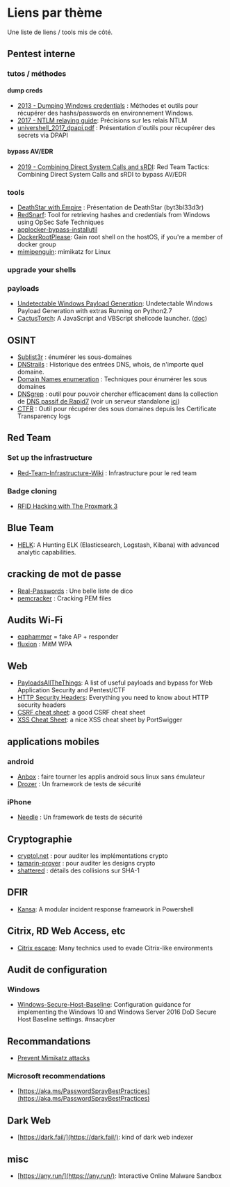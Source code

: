 # Liens par thème

Une liste de liens / tools mis de côté.

## Pentest interne

### tutos / méthodes

#### dump creds

* [2013 - Dumping Windows credentials](https://www.securusglobal.com/community/2013/12/20/dumping-windows-credentials/) : Méthodes et outils pour récupérer des hashs/passwords en environnement Windows.
* [2017 - NTLM relaying guide](https://byt3bl33d3r.github.io/practical-guide-to-ntlm-relaying-in-2017-aka-getting-a-foothold-in-under-5-minutes.html): Précisions sur les relais NTLM
* [univershell_2017_dpapi.pdf](http://www.synacktiv.ninja/ressources/univershell_2017_dpapi.pdf) : Présentation d'outils pour récupérer des secrets via DPAPI

#### bypass AV/EDR

* [2019 - Combining Direct System Calls and sRDI](https://outflank.nl/blog/2019/06/19/red-team-tactics-combining-direct-system-calls-and-srdi-to-bypass-av-edr/): Red Team Tactics: Combining Direct System Calls and sRDI to bypass AV/EDR

### tools

* [DeathStar with Empire](https://byt3bl33d3r.github.io/automating-the-empire-with-the-death-star-getting-domain-admin-with-a-push-of-a-button.html) : Présentation de DeathStar (byt3bl33d3r)
* [RedSnarf](https://github.com/nccgroup/redsnarf): Tool for retrieving hashes and credentials from Windows using OpSec Safe Techniques
* [applocker-bypass-installutil](https://pentestlab.blog/2017/05/08/applocker-bypass-installutil/)
* [DockerRootPlease](https://github.com/chrisfosterelli/dockerrootplease): Gain root shell on the hostOS, if you're a member of docker group
* [mimipenguin](https://github.com/huntergregal/mimipenguin): mimikatz for Linux

### upgrade your shells

### payloads

* [Undetectable Windows Payload Generation](https://github.com/nccgroup/Winpayloads): Undetectable Windows Payload Generation with extras Running on Python2.7
* [CactusTorch](https://github.com/mdsecactivebreach/CACTUSTORCH): A JavaScript and VBScript shellcode launcher. ([doc](https://www.mdsec.co.uk/2017/07/payload-generation-with-cactustorch/))

## OSINT

* [Sublist3r](https://github.com/aboul3la/Sublist3r) : énumérer les sous-domaines
* [DNStrails](https://dnstrails.com/) : Historique des entrées DNS, whois, de n'importe quel domaine.
* [Domain Names enumeration](https://blog.appsecco.com/a-penetration-testers-guide-to-sub-domain-enumeration-7d842d5570f6) : Techniques pour énumérer les sous domaines
* [DNSgrep](https://blog.erbbysam.com/index.php/2019/02/09/dnsgrep/) : outil pour pouvoir chercher efficacement dans la collection de [DNS passif de Rapid7](https://opendata.rapid7.com/sonar.fdns_v2/) (voir un serveur standalone [ici](https://dns.bufferover.run/dns?q=artichaut.com))
* [CTFR](https://github.com/UnaPibaGeek/ctfr) : Outil pour récupérer des sous domaines depuis les Certificate Transparency logs

## Red Team

### Set up the infrastructure

* [Red-Team-Infrastructure-Wiki](https://github.com/bluscreenofjeff/Red-Team-Infrastructure-Wiki) : Infrastructure pour le red team

### Badge cloning

* [RFID Hacking with The Proxmark 3](https://blog.kchung.co/rfid-hacking-with-the-proxmark-3/)

## Blue Team

* [HELK](https://github.com/Cyb3rWard0g/HELK): A Hunting ELK (Elasticsearch, Logstash, Kibana) with advanced analytic capabilities.

## cracking de mot de passe

* [Real-Passwords](https://github.com/berzerk0/Probable-Wordlists/tree/master/Real-Passwords) : Une belle liste de dico
* [pemcracker](https://github.com/bwall/pemcracker) : Cracking PEM files

## Audits Wi-Fi

* [eaphammer](https://github.com/s0lst1c3/eaphammer) = fake AP + responder
* [fluxion](https://github.com/FluxionNetwork/fluxion) : MitM WPA

## Web

* [PayloadsAllTheThings](https://github.com/swisskyrepo/PayloadsAllTheThings): A list of useful payloads and bypass for Web Application Security and Pentest/CTF
* [HTTP Security Headers](https://blog.appcanary.com/2017/http-security-headers.html): Everything you need to know about HTTP security headers
* [CSRF cheat sheet](https://trustfoundry.net/cross-site-request-forgery-cheat-sheet/): a good CSRF cheat sheet
* [XSS Cheat Sheet](https://portswigger.net/web-security/cross-site-scripting/cheat-sheet): a nice XSS cheat sheet by PortSwigger

## applications mobiles

### android

* [Anbox](http://www.omgubuntu.co.uk/2017/04/android-apps-linux-desktop-anbox) : faire tourner les applis android sous linux sans émulateur
* [Drozer](https://github.com/mwrlabs/drozer) : Un framework de tests de sécurité

### iPhone

* [Needle](https://github.com/mwrlabs/needle) : Un framework de tests de sécurité

## Cryptographie

* [cryptol.net](http://cryptol.net/) : pour auditer les implémentations crypto
* [tamarin-prover](https://tamarin-prover.github.io/) : pour auditer les designs crypto
* [shattered](http://shattered.io/) : détails des collisions sur SHA-1

## DFIR

* [Kansa](https://github.com/davehull/Kansa): A modular incident response framework in Powershell

## Citrix, RD Web Access, etc

* [Citrix escape](https://www.pentestpartners.com/security-blog/breaking-out-of-citrix-and-other-restricted-desktop-environments/): Many technics used to evade Citrix-like environments

## Audit de configuration

### Windows

* [Windows-Secure-Host-Baseline](https://github.com/nsacyber/Windows-Secure-Host-Baseline): Configuration guidance for implementing the Windows 10 and Windows Server 2016 DoD Secure Host Baseline settings. #nsacyber

## Recommandations

* [Prevent Mimikatz attacks](https://medium.com/blue-team/preventing-mimikatz-attacks-ed283e7ebdd5)

### Microsoft recommendations

* [https://aka.ms/PasswordSprayBestPractices](https://aka.ms/PasswordSprayBestPractices)



## Dark Web

* [https://dark.fail/](https://dark.fail/): kind of dark web indexer


## misc

* [https://any.run/](https://any.run/): Interactive Online Malware Sandbox

